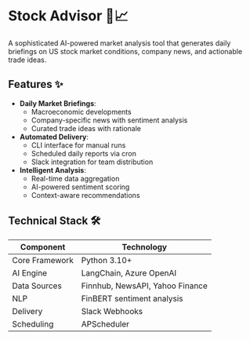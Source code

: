 # Stock Advisor 🤖📈

A sophisticated AI-powered market analysis tool that generates daily briefings on US stock market conditions, company news, and actionable trade ideas.

## Features ✨

- **Daily Market Briefings**:
  - Macroeconomic developments
  - Company-specific news with sentiment analysis
  - Curated trade ideas with rationale
- **Automated Delivery**:
  - CLI interface for manual runs
  - Scheduled daily reports via cron
  - Slack integration for team distribution
- **Intelligent Analysis**:
  - Real-time data aggregation
  - AI-powered sentiment scoring
  - Context-aware recommendations

## Technical Stack 🛠️

| Component       | Technology |
|----------------|------------|
| Core Framework | Python 3.10+ |
| AI Engine      | LangChain, Azure OpenAI |
| Data Sources   | Finnhub, NewsAPI, Yahoo Finance |
| NLP            | FinBERT sentiment analysis |
| Delivery       | Slack Webhooks |
| Scheduling     | APScheduler |
